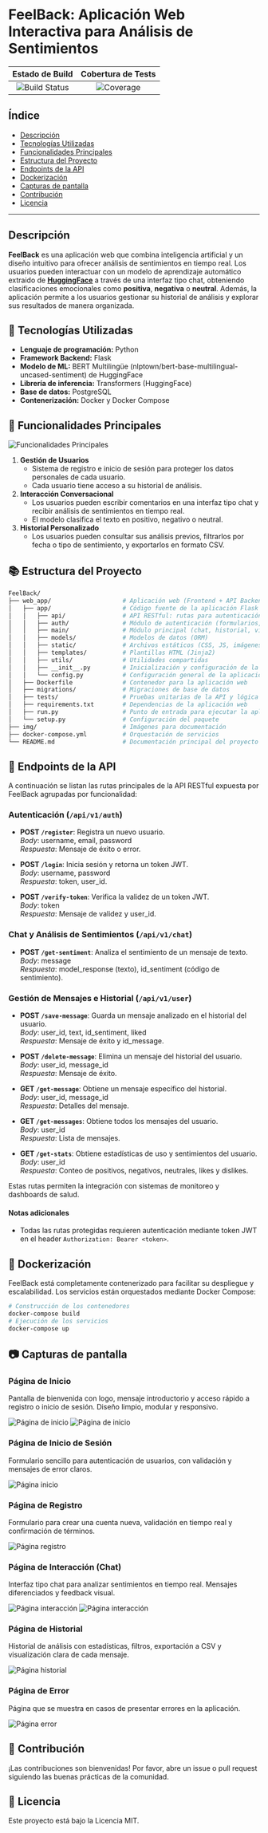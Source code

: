 # FeelBack: Aplicación Web Interactiva para Análisis de Sentimientos

| Estado de Build | Cobertura de Tests |
|:--------------:|:------------------:|
| ![Build Status](https://img.shields.io/badge/build-passing-brightgreen) | ![Coverage](https://img.shields.io/badge/coverage-68%25-yellow) |

## Índice
- [Descripción](#descripción)
- [Tecnologías Utilizadas](#-tecnologías-utilizadas)
- [Funcionalidades Principales](#-funcionalidades-principales)
- [Estructura del Proyecto](#-estructura-del-proyecto)
- [Endpoints de la API](#-endpoints-de-la-api)
- [Dockerización](#-dockerización)
- [Capturas de pantalla](#-capturas-de-pantalla)
- [Contribución](#-contribución)
- [Licencia](#-licencia)

---

## Descripción
**FeelBack** es una aplicación web que combina inteligencia artificial y un diseño intuitivo para ofrecer análisis de sentimientos en tiempo real. Los usuarios pueden interactuar con un modelo de aprendizaje automático extraido de [**HuggingFace**](https://huggingface.co/nlptown/bert-base-multilingual-uncased-sentiment) a través de una interfaz tipo chat, obteniendo clasificaciones emocionales como **positiva**, **negativa** o **neutral**. Además, la aplicación permite a los usuarios gestionar su historial de análisis y explorar sus resultados de manera organizada.

## 🚀 Tecnologías Utilizadas
- **Lenguaje de programación:** Python
- **Framework Backend:** Flask
- **Modelo de ML:** BERT Multilingüe (nlptown/bert-base-multilingual-uncased-sentiment) de HuggingFace
- **Librería de inferencia:** Transformers (HuggingFace)
- **Base de datos:** PostgreSQL
- **Contenerización:** Docker y Docker Compose

## 🧩 Funcionalidades Principales

![Funcionalidades Principales](./img/funcionalidades_principales.png)

1. **Gestión de Usuarios**  
   - Sistema de registro e inicio de sesión para proteger los datos personales de cada usuario.
   - Cada usuario tiene acceso a su historial de análisis.
2. **Interacción Conversacional**  
   - Los usuarios pueden escribir comentarios en una interfaz tipo chat y recibir análisis de sentimientos en tiempo real.
   - El modelo clasifica el texto en positivo, negativo o neutral.
3. **Historial Personalizado**  
   - Los usuarios pueden consultar sus análisis previos, filtrarlos por fecha o tipo de sentimiento, y exportarlos en formato CSV.

## 📚 Estructura del Proyecto
```bash
FeelBack/
├── web_app/                    # Aplicación web (Frontend + API Backend)
│   ├── app/                    # Código fuente de la aplicación Flask
│   │   ├── api/                # API RESTful: rutas para autenticación, chat y usuario
│   │   ├── auth/               # Módulo de autenticación (formularios, rutas web)
│   │   ├── main/               # Módulo principal (chat, historial, vistas web)
│   │   ├── models/             # Modelos de datos (ORM)
│   │   ├── static/             # Archivos estáticos (CSS, JS, imágenes)
│   │   ├── templates/          # Plantillas HTML (Jinja2)
│   │   ├── utils/              # Utilidades compartidas
│   │   ├── __init__.py         # Inicialización y configuración de la aplicación Flask
│   │   └── config.py           # Configuración general de la aplicación
│   ├── Dockerfile              # Contenedor para la aplicación web
│   ├── migrations/             # Migraciones de base de datos
│   ├── tests/                  # Pruebas unitarias de la API y lógica
│   ├── requirements.txt        # Dependencias de la aplicación web
│   ├── run.py                  # Punto de entrada para ejecutar la aplicación
│   └── setup.py                # Configuración del paquete
├── img/                        # Imágenes para documentación
├── docker-compose.yml          # Orquestación de servicios
└── README.md                   # Documentación principal del proyecto
```

## 📖 Endpoints de la API
A continuación se listan las rutas principales de la API RESTful expuesta por FeelBack agrupadas por funcionalidad:

### Autenticación (`/api/v1/auth`)
- **POST `/register`**: Registra un nuevo usuario.  
  _Body_: username, email, password  
  _Respuesta_: Mensaje de éxito o error.

- **POST `/login`**: Inicia sesión y retorna un token JWT.  
  _Body_: username, password  
  _Respuesta_: token, user_id.

- **POST `/verify-token`**: Verifica la validez de un token JWT.  
  _Body_: token  
  _Respuesta_: Mensaje de validez y user_id.

### Chat y Análisis de Sentimientos (`/api/v1/chat`)
- **POST `/get-sentiment`**: Analiza el sentimiento de un mensaje de texto.  
  _Body_: message  
  _Respuesta_: model_response (texto), id_sentiment (código de sentimiento).

### Gestión de Mensajes e Historial (`/api/v1/user`)
- **POST `/save-message`**: Guarda un mensaje analizado en el historial del usuario.  
  _Body_: user_id, text, id_sentiment, liked  
  _Respuesta_: Mensaje de éxito y id_message.

- **POST `/delete-message`**: Elimina un mensaje del historial del usuario.  
  _Body_: user_id, message_id  
  _Respuesta_: Mensaje de éxito.

- **GET `/get-message`**: Obtiene un mensaje específico del historial.  
  _Body_: user_id, message_id  
  _Respuesta_: Detalles del mensaje.

- **GET `/get-messages`**: Obtiene todos los mensajes del usuario.  
  _Body_: user_id  
  _Respuesta_: Lista de mensajes.

- **GET `/get-stats`**: Obtiene estadísticas de uso y sentimientos del usuario.  
  _Body_: user_id  
  _Respuesta_: Conteo de positivos, negativos, neutrales, likes y dislikes.

Estas rutas permiten la integración con sistemas de monitoreo y dashboards de salud.

#### Notas adicionales
- Todas las rutas protegidas requieren autenticación mediante token JWT en el header `Authorization: Bearer <token>`.

## 🐳 Dockerización
FeelBack está completamente contenerizado para facilitar su despliegue y escalabilidad. Los servicios están orquestados mediante Docker Compose:
```bash
# Construcción de los contenedores
docker-compose build
# Ejecución de los servicios
docker-compose up
```

## 📷 Capturas de pantalla
### Página de Inicio
Pantalla de bienvenida con logo, mensaje introductorio y acceso rápido a registro o inicio de sesión. Diseño limpio, modular y responsivo.

![Página de inicio](./img/pagina_inicio_1.png)
![Página de inicio](./img/pagina_inicio_2.png)

### Página de Inicio de Sesión
Formulario sencillo para autenticación de usuarios, con validación y mensajes de error claros.

![Página inicio](./img/pagina_login.png)

### Página de Registro
Formulario para crear una cuenta nueva, validación en tiempo real y confirmación de términos.

![Página registro](./img/pagina_registro_cuenta_nueva.png)

### Página de Interacción (Chat)
Interfaz tipo chat para analizar sentimientos en tiempo real. Mensajes diferenciados y feedback visual.

![Página interacción](./img/pagina_interaccion_1.png)
![Página interacción](./img/pagina_interaccion_2.png)

### Página de Historial
Historial de análisis con estadísticas, filtros, exportación a CSV y visualización clara de cada mensaje.

![Página historial](./img/pagina_historial.png)

### Página de Error
Página que se muestra en casos de presentar errores en la aplicación.

![Página error](./img/pagina_error.png)

## 🤝 Contribución
¡Las contribuciones son bienvenidas! Por favor, abre un issue o pull request siguiendo las buenas prácticas de la comunidad.

## 📝 Licencia
Este proyecto está bajo la Licencia MIT.